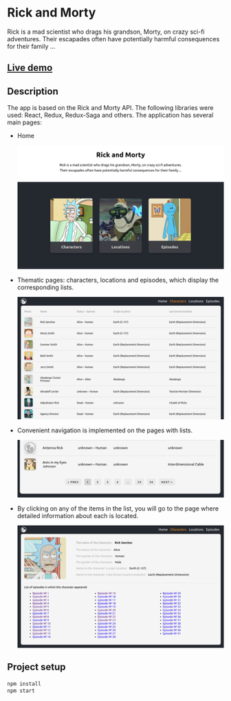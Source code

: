 # Rick and Morty

Rick is a mad scientist who drags his grandson, Morty, on crazy sci-fi adventures. Their escapades often have potentially harmful consequences for their family ...

## [Live demo](https://api-rick-and-morty.netlify.app/)

## Description

The app is based on the Rick and Morty API. The following libraries were used: React, Redux, Redux-Saga and others.
The application has several main pages:

- Home

  ![screenshot full app](./readme_assets/main_page.png)

- Thematic pages: characters, locations and episodes, which display the corresponding lists.

  ![screenshot full app](./readme_assets/characters_page.png)

- Convenient navigation is implemented on the pages with lists.

  ![screenshot full app](./readme_assets/pagination.png)

- By clicking on any of the items in the list, you will go to the page where detailed information about each is located.

  ![screenshot full app](./readme_assets/character_page.png)

## Project setup

```
npm install
npm start
```
